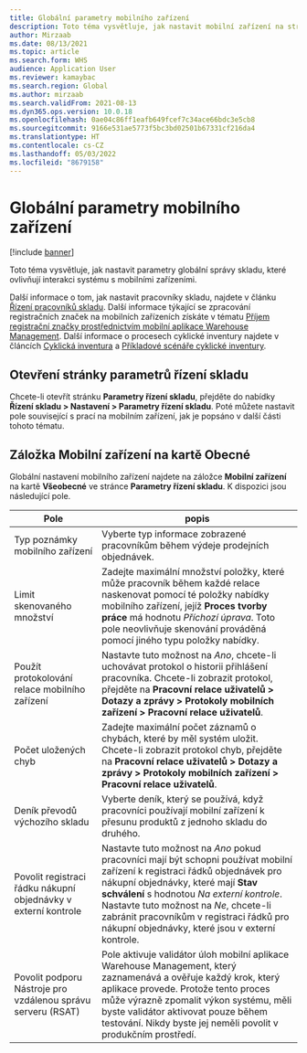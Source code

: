 ```yaml
---
title: Globální parametry mobilního zařízení
description: Toto téma vysvětluje, jak nastavit mobilní zařízení na stránce Parametry řízení skladu.
author: Mirzaab
ms.date: 08/13/2021
ms.topic: article
ms.search.form: WHS
audience: Application User
ms.reviewer: kamaybac
ms.search.region: Global
ms.author: mirzaab
ms.search.validFrom: 2021-08-13
ms.dyn365.ops.version: 10.0.18
ms.openlocfilehash: 0ae04c86ff1eafb649fcef7c34ace66bdc3e5cb8
ms.sourcegitcommit: 9166e531ae5773f5bc3bd02501b67331cf216da4
ms.translationtype: HT
ms.contentlocale: cs-CZ
ms.lasthandoff: 05/03/2022
ms.locfileid: "8679158"
---
```

# <a name="global-mobile-device-parameters"></a>Globální parametry mobilního zařízení

[!include [banner](../includes/banner.md)]

Toto téma vysvětluje, jak nastavit parametry globální správy skladu, které ovlivňují interakci systému s mobilními zařízeními.

Další informace o tom, jak nastavit pracovníky skladu, najdete v článku [Řízení pracovníků skladu](manage-warehouse-workers.md). Další informace týkající se zpracování registračních značek na mobilních zařízeních získáte v tématu [Příjem registrační značky prostřednictvím mobilní aplikace Warehouse Management](warehousing-mobile-device-app-license-plate-receiving.md). Další informace o procesech cyklické inventury najdete v článcích [Cyklická inventura](cycle-counting.md) a [Příkladové scénáře cyklické inventury](cycle-counting-scenarios.md).

## <a name="open-the-warehouse-management-parameters-page"></a>Otevření stránky parametrů řízení skladu

Chcete-li otevřít stránku **Parametry řízení skladu**, přejděte do nabídky **Řízení skladu \> Nastavení \> Parametry řízení skladu**. Poté můžete nastavit pole související s prací na mobilním zařízení, jak je popsáno v další části tohoto tématu.

## <a name="mobile-device-fasttab-on-the-general-tab"></a>Záložka Mobilní zařízení na kartě Obecné

Globální nastavení mobilního zařízení najdete na záložce **Mobilní zařízení** na kartě **Všeobecné** ve stránce **Parametry řízení skladu**. K dispozici jsou následující pole.

| Pole | popis |
|---|---|
| Typ poznámky mobilního zařízení | Vyberte typ informace zobrazené pracovníkům během výdeje prodejních objednávek. |
| Limit skenovaného množství | Zadejte maximální množství položky, které může pracovník během každé relace naskenovat pomocí té položky nabídky mobilního zařízení, jejíž **Proces tvorby práce** má hodnotu *Příchozí úprava*. Toto pole neovlivňuje skenování prováděná pomocí jiného typu položky nabídky. |
| Použít protokolování relace mobilního zařízení | Nastavte tuto možnost na *Ano*, chcete-li uchovávat protokol o historii přihlášení pracovníka. Chcete-li zobrazit protokol, přejděte na **Pracovní relace uživatelů \> Dotazy a zprávy \> Protokoly mobilních zařízení \> Pracovní relace uživatelů**. |
| Počet uložených chyb | Zadejte maximální počet záznamů o chybách, které by měl systém uložit. Chcete-li zobrazit protokol chyb, přejděte na **Pracovní relace uživatelů \> Dotazy a zprávy \> Protokoly mobilních zařízení \> Pracovní relace uživatelů**. |
| Deník převodů výchozího skladu | Vyberte deník, který se používá, když pracovníci používají mobilní zařízení k přesunu produktů z jednoho skladu do druhého. |
| Povolit registraci řádku nákupní objednávky v externí kontrole | Nastavte tuto možnost na *Ano* pokud pracovníci mají být schopni používat mobilní zařízení k registraci řádků objednávek pro nákupní objednávky, které mají **Stav schválení** s hodnotou *Na externí kontrole*. Nastavte tuto možnost na *Ne*, chcete-li zabránit pracovníkům v registraci řádků pro nákupní objednávky, které jsou v externí kontrole. |
| Povolit podporu Nástroje pro vzdálenou správu serveru (RSAT) | Pole aktivuje validátor úloh mobilní aplikace Warehouse Management, který zaznamenává a ověřuje každý krok, který aplikace provede. Protože tento proces může výrazně zpomalit výkon systému, měli byste validátor aktivovat pouze během testování. Nikdy byste jej neměli povolit v produkčním prostředí. |
